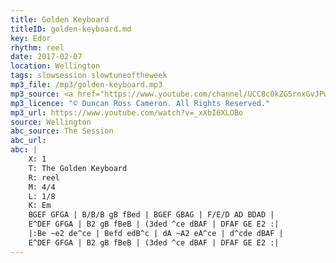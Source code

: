 ```yaml
---
title: Golden Keyboard
titleID: golden-keyboard.md
key: Edor
rhythm: reel
date: 2017-02-07
location: Wellington
tags: slowsession slowtuneoftheweek
mp3_file: /mp3/golden-keyboard.mp3
mp3_source: <a href="https://www.youtube.com/channel/UCC8c0kZG5rnxGvJPwaYvBkg">Duncan Ross Cameron</a>
mp3_licence: "© Duncan Ross Cameron. All Rights Reserved."
mp3_url: https://www.youtube.com/watch?v=_xXbI6XLOBo
source: Wellington
abc_source: The Session
abc_url:
abc: |
    X: 1
    T: The Golden Keyboard
    R: reel
    M: 4/4
    L: 1/8
    K: Em
    BGEF GFGA | B/B/B gB fBed | BGEF GBAG | F/E/D AD BDAD |
    E^DEF GFGA | B2 gB fBeB | (3ded ^ce dBAF | DFAF GE E2 :|
    |:Be ~e2 de^ce | Befd edB^c | dA ~A2 eA^ce | d^cde dBAF |
    E^DEF GFGA | B2 gB fBeB | (3ded ^ce dBAF | DFAF GE E2 :|
---
```

